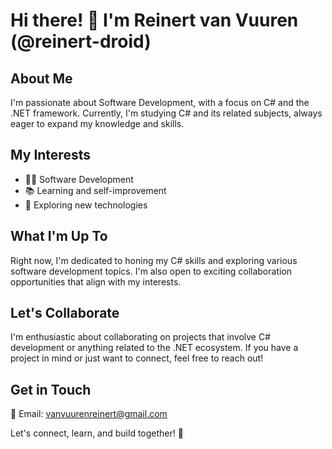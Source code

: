 # Hi there! 👋 I'm Reinert van Vuuren (@reinert-droid)

## About Me
I'm passionate about Software Development, with a focus on C# and the .NET framework. Currently, I'm studying C# and its related subjects, always eager to expand my knowledge and skills.

## My Interests
- 👨‍💻 Software Development
- 📚 Learning and self-improvement
- 🚀 Exploring new technologies

## What I'm Up To
Right now, I'm dedicated to honing my C# skills and exploring various software development topics. I'm also open to exciting collaboration opportunities that align with my interests.

## Let's Collaborate
I'm enthusiastic about collaborating on projects that involve C# development or anything related to the .NET ecosystem. If you have a project in mind or just want to connect, feel free to reach out!

## Get in Touch
📧 Email: vanvuurenreinert@gmail.com

Let's connect, learn, and build together! 🚀

<!---
reinert-droid/reinert-droid is a ✨ special ✨ repository because its `README.md` (this file) appears on your GitHub profile.
You can click the Preview link to take a look at your changes.
--->
